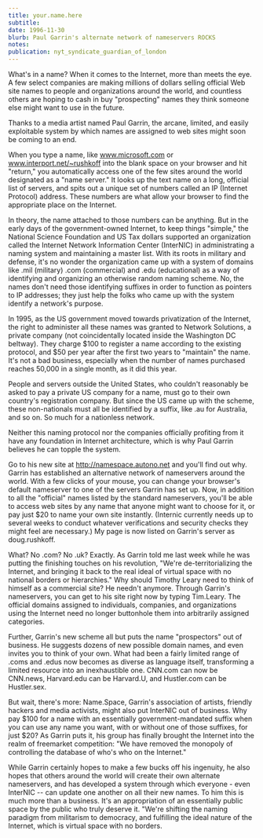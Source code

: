 ```yaml
---
title: your.name.here
subtitle: 
date: 1996-11-30
blurb: Paul Garrin's alternate network of nameservers ROCKS
notes: 
publication: nyt_syndicate_guardian_of_london
---
```



What's in a name? When it comes to the Internet, more than meets the eye. A few select companies are making millions of dollars selling official Web site names to people and organizations around the world, and countless others are hoping to cash in buy "prospecting" names they think someone else might want to use in the future.

Thanks to a media artist named Paul Garrin, the arcane, limited, and easily exploitable system by which names are assigned to web sites might soon be coming to an end.

When you type a name, like www.microsoft.com or www.interport.net/~rushkoff into the blank space on your browser and hit "return," you automatically access one of the few sites around the world designated as a "name server." It looks up the text name on a long, official list of servers, and spits out a unique set of numbers called an IP (Internet Protocol) address. These numbers are what allow your browser to find the appropriate place on the Internet.

In theory, the name attached to those numbers can be anything. But in the early days of the government-owned Internet, to keep things "simple," the National Science Foundation and US Tax dollars supported an organization called the Internet Network Information Center (InterNIC) in administrating a naming system and maintaining a master list. With its roots in military and defense, it's no wonder the organization came up with a system of domains like .mil (military) .com (commercial) and .edu (educational) as a way of identifying and organizing an otherwise random naming scheme. No, the names don't need those identifying suffixes in order to function as pointers to IP addresses; they just help the folks who came up with the system identify a network's purpose.

In 1995, as the US government moved towards privatization of the Internet, the right to administer all these names was granted to Network Solutions, a private company (not coincidentally located inside the Washington DC beltway). They charge $100 to register a name according to the existing protocol, and $50 per year after the first two years to "maintain" the name. It's not a bad business, especially when the number of names purchased reaches 50,000 in a single month, as it did this year.

People and servers outside the United States, who couldn't reasonably be asked to pay a private US company for a name, must go to their own country's registration company. But since the US came up with the scheme, these non-nationals must all be identified by a suffix, like .au for Australia, and so on. So much for a nationless network.

Neither this naming protocol nor the companies officially profiting from it have any foundation in Internet architecture, which is why Paul Garrin believes he can topple the system.

Go to his new site at http://namespace.autono.net and you'll find out why. Garrin has established an alternative network of nameservers around the world. With a few clicks of your mouse, you can change your browser's default nameserver to one of the servers Garrin has set up. Now, in addition to all the "official" names listed by the standard nameservers, you'll be able to access web sites by any name that anyone might want to choose for it, or pay just $20 to name your own site instantly. (Internic currently needs up to several weeks to conduct whatever verifications and security checks they might feel are necessary.) My page is now listed on Garrin's server as doug.rushkoff.

What? No .com? No .uk? Exactly. As Garrin told me last week while he was putting the finishing touches on his revolution, "We're de-territorializing the Internet, and bringing it back to the real ideal of virtual space with no national borders or hierarchies." Why should Timothy Leary need to think of himself as a commercial site? He needn't anymore. Through Garrin's nameservers, you can get to his site right now by typing Tim.Leary. The official domains assigned to individuals, companies, and organizations using the Internet need no longer buttonhole them into arbitrarily assigned categories.

Further, Garrin's new scheme all but puts the name "prospectors" out of business. He suggests dozens of new possible domain names, and even invites you to think of your own. What had been a fairly limited range of .coms and .edus now becomes as diverse as language itself, transforming a limited resource into an inexhaustible one. CNN.com can now be CNN.news, Harvard.edu can be Harvard.U, and Hustler.com can be Hustler.sex.

But wait, there's more: Name.Space, Garrin's association of artists, friendly hackers and media activists, might also put InterNIC out of business. Why pay $100 for a name with an essentially government-mandated suffix when you can use any name you want, with or without one of those suffixes, for just $20? As Garrin puts it, his group has finally brought the Internet into the realm of freemarket competition: "We have removed the monopoly of controlling the database of who's who on the Internet."

While Garrin certainly hopes to make a few bucks off his ingenuity, he also hopes that others around the world will create their own alternate nameservers, and has developed a system through which everyone - even InterNIC -- can update one another on all their new names. To him this is much more than a business. It's an appropriation of an essentially public space by the public who truly deserve it. "We're shifting the naming paradigm from militarism to democracy, and fulfilling the ideal nature of the Internet, which is virtual space with no borders.

